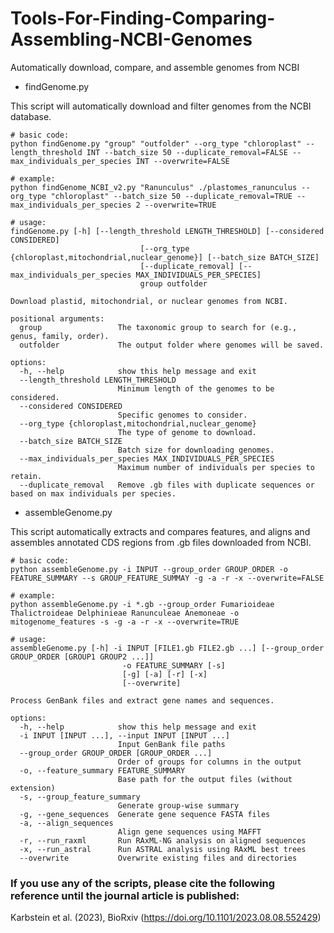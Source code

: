 # Tools-For-Finding-Comparing-Assembling-NCBI-Genomes
Automatically download, compare, and assemble genomes from NCBI


- findGenome.py

This script will automatically download and filter genomes from the NCBI database.

```
# basic code:
python findGenome.py "group" "outfolder" --org_type "chloroplast" --length_threshold INT --batch_size 50 --duplicate_removal=FALSE --max_individuals_per_species INT --overwrite=FALSE

# example:
python findGenome_NCBI_v2.py "Ranunculus" ./plastomes_ranunculus --org_type "chloroplast" --batch_size 50 --duplicate_removal=TRUE --max_individuals_per_species 2 --overwrite=TRUE

# usage:
findGenome.py [-h] [--length_threshold LENGTH_THRESHOLD] [--considered CONSIDERED]
                             [--org_type {chloroplast,mitochondrial,nuclear_genome}] [--batch_size BATCH_SIZE]
                             [--duplicate_removal] [--max_individuals_per_species MAX_INDIVIDUALS_PER_SPECIES]
                             group outfolder

Download plastid, mitochondrial, or nuclear genomes from NCBI.

positional arguments:
  group                 The taxonomic group to search for (e.g., genus, family, order).
  outfolder             The output folder where genomes will be saved.

options:
  -h, --help            show this help message and exit
  --length_threshold LENGTH_THRESHOLD
                        Minimum length of the genomes to be considered.
  --considered CONSIDERED
                        Specific genomes to consider.
  --org_type {chloroplast,mitochondrial,nuclear_genome}
                        The type of genome to download.
  --batch_size BATCH_SIZE
                        Batch size for downloading genomes.
  --max_individuals_per_species MAX_INDIVIDUALS_PER_SPECIES
                        Maximum number of individuals per species to retain.
  --duplicate_removal   Remove .gb files with duplicate sequences or based on max individuals per species.
```

- assembleGenome.py

This script automatically extracts and compares features, and aligns and assembles annotated CDS regions from .gb files downloaded from NCBI.

```
# basic code:
python assembleGenome.py -i INPUT --group_order GROUP_ORDER -o FEATURE_SUMMARY --s GROUP_FEATURE_SUMMAY -g -a -r -x --overwrite=FALSE

# example:
python assembleGenome.py -i *.gb --group_order Fumarioideae Thalictroideae Delphinieae Ranunculeae Anemoneae -o mitogenome_features -s -g -a -r -x --overwrite=TRUE

# usage:
assembleGenome.py [-h] -i INPUT [FILE1.gb FILE2.gb ...] [--group_order GROUP_ORDER [GROUP1 GROUP2 ...]]
                         -o FEATURE_SUMMARY [-s]
                         [-g] [-a] [-r] [-x]
                         [--overwrite]

Process GenBank files and extract gene names and sequences.

options:
  -h, --help            show this help message and exit
  -i INPUT [INPUT ...], --input INPUT [INPUT ...]
                        Input GenBank file paths
  --group_order GROUP_ORDER [GROUP_ORDER ...]
                        Order of groups for columns in the output
  -o, --feature_summary FEATURE_SUMMARY
                        Base path for the output files (without extension)
  -s, --group_feature_summary
                        Generate group-wise summary
  -g, --gene_sequences  Generate gene sequence FASTA files
  -a, --align_sequences
                        Align gene sequences using MAFFT
  -r, --run_raxml       Run RAxML-NG analysis on aligned sequences
  -x, --run_astral      Run ASTRAL analysis using RAxML best trees
  --overwrite           Overwrite existing files and directories
```

### If you use any of the scripts, please cite the following reference until the journal article is published: 
Karbstein et al. (2023), BioRxiv (https://doi.org/10.1101/2023.08.08.552429)
